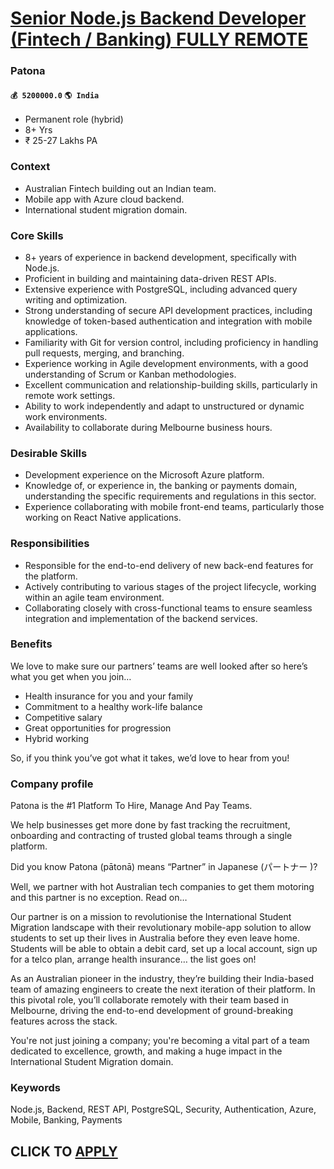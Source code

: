 # [Senior Node.js Backend Developer (Fintech / Banking) FULLY REMOTE](https://www.remotewlb.com/apply/senior-node-js-backend-developer-fintech-banking-fully-remote)  
### Patona  
#### `💰 5200000.0` `🌎 India`  

  * Permanent role (hybrid)
  * 8+ Yrs
  * ₹ 25-27 Lakhs PA

### Context

  * Australian Fintech building out an Indian team.
  * Mobile app with Azure cloud backend.
  * International student migration domain.

### Core Skills

  * 8+ years of experience in backend development, specifically with Node.js.
  * Proficient in building and maintaining data-driven REST APIs.
  * Extensive experience with PostgreSQL, including advanced query writing and optimization.
  * Strong understanding of secure API development practices, including knowledge of token-based authentication and integration with mobile applications.
  * Familiarity with Git for version control, including proficiency in handling pull requests, merging, and branching.
  * Experience working in Agile development environments, with a good understanding of Scrum or Kanban methodologies.
  * Excellent communication and relationship-building skills, particularly in remote work settings.
  * Ability to work independently and adapt to unstructured or dynamic work environments.
  * Availability to collaborate during Melbourne business hours.

### Desirable Skills

  * Development experience on the Microsoft Azure platform.
  * Knowledge of, or experience in, the banking or payments domain, understanding the specific requirements and regulations in this sector.
  * Experience collaborating with mobile front-end teams, particularly those working on React Native applications.

### Responsibilities

  * Responsible for the end-to-end delivery of new back-end features for the platform.
  * Actively contributing to various stages of the project lifecycle, working within an agile team environment.
  * Collaborating closely with cross-functional teams to ensure seamless integration and implementation of the backend services.

### Benefits

We love to make sure our partners’ teams are well looked after so here’s what you get when you join…

  * Health insurance for you and your family
  * Commitment to a healthy work-life balance
  * Competitive salary
  * Great opportunities for progression
  * Hybrid working

So, if you think you’ve got what it takes, we’d love to hear from you!

### Company profile

Patona is the #1 Platform To Hire, Manage And Pay Teams.

We help businesses get more done by fast tracking the recruitment, onboarding and contracting of trusted global teams through a single platform.

Did you know Patona (pātonā) means “Partner” in Japanese (パートナー )?

Well, we partner with hot Australian tech companies to get them motoring and this partner is no exception. Read on…

Our partner is on a mission to revolutionise the International Student Migration landscape with their revolutionary mobile-app solution to allow students to set up their lives in Australia before they even leave home. Students will be able to obtain a debit card, set up a local account, sign up for a telco plan, arrange health insurance… the list goes on!

As an Australian pioneer in the industry, they’re building their India-based team of amazing engineers to create the next iteration of their platform. In this pivotal role, you’ll collaborate remotely with their team based in Melbourne, driving the end-to-end development of ground-breaking features across the stack.

You're not just joining a company; you're becoming a vital part of a team dedicated to excellence, growth, and making a huge impact in the International Student Migration domain.

### Keywords

Node.js, Backend, REST API, PostgreSQL, Security, Authentication, Azure, Mobile, Banking, Payments

  
## CLICK TO [APPLY](https://www.remotewlb.com/apply/senior-node-js-backend-developer-fintech-banking-fully-remote)

